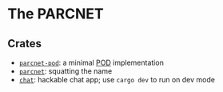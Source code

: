 # The PARCNET
## Crates
- [`parcnet-pod`](https://crates.io/crates/parcnet-pod): a minimal [POD](https://pod.org) implementation
- [`parcnet`](https://crates.io/crates/parcnet): squatting the name
- [`chat`](https://crates.io/crates/parcnet): hackable chat app; use `cargo dev` to run on dev mode
